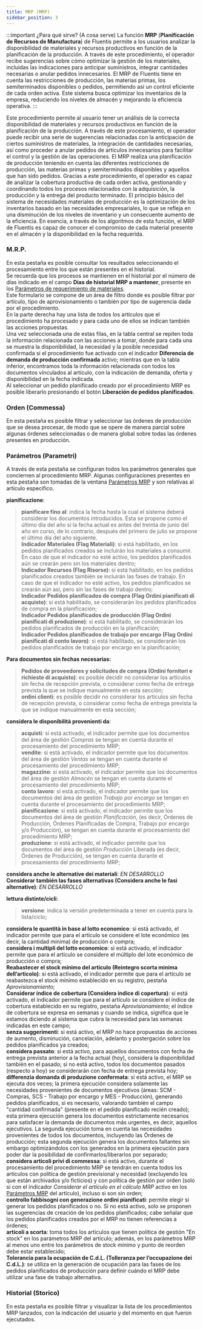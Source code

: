 ```yaml
---
title: MRP (MRP)
sidebar_position: 3
---
```


:::important ¿Para qué sirve? (A cosa serve)
La función **MRP** (**Planificación de Recursos de Manufactura**) de Fluentis permite a los usuarios analizar la disponibilidad de materiales y recursos productivos en función de la planificación de la producción. A través de este procedimiento, el operador recibe sugerencias sobre cómo optimizar la gestión de los materiales, incluidas las indicaciones para anticipar suministros, integrar cantidades necesarias o anular pedidos innecesarios. El MRP de Fluentis tiene en cuenta las restricciones de producción, las materias primas, los semiterminados disponibles o pedidos, permitiendo así un control eficiente de cada orden activa. Este sistema busca optimizar los inventarios de la empresa, reduciendo los niveles de almacén y mejorando la eficiencia operativa.
:::

Este procedimiento permite al usuario tener un análisis de la correcta disponibilidad de materiales y recursos productivos en función de la planificación de la producción. A través de este procesamiento, el operador puede recibir una serie de sugerencias relacionadas con la anticipación de ciertos suministros de materiales, la integración de cantidades necesarias, así como proceder a anular pedidos de artículos innecesarios para facilitar el control y la gestión de las operaciones.
El MRP realiza una planificación de producción teniendo en cuenta las diferentes restricciones de producción, las materias primas y semiterminados disponibles y aquellos que han sido pedidos.
Gracias a este procedimiento, el operador es capaz de analizar la cobertura productiva de cada orden activa, gestionando y coordinando todos los procesos relacionados con la adquisición, la producción y la entrega del producto terminado.
El principio básico del sistema de necesidades materiales de producción es la optimización de los inventarios basado en las necesidades empresariales, lo que se refleja en una disminución de los niveles de inventario y un consecuente aumento de la eficiencia.
En esencia, a través de los algoritmos de esta función, el MRP de Fluentis es capaz de conocer el compromiso de cada material presente en el almacén y la disponibilidad en la fecha requerida.

### M.R.P.

En esta pestaña es posible consultar los resultados seleccionando el procesamiento entre los que están presentes en el historial.  
Se recuerda que los procesos se mantienen en el historial por el número de días indicado en el campo **Días de historial MRP a mantener**, presente en los [Parámetros de requerimiento de materiales](/docs/configurations/parameters/production/resource-requirements-parameters).  
Este formulario se compone de un área de filtro donde es posible filtrar por artículo, tipo de aprovisionamiento o también por tipo de sugerencia dada por el procedimiento.  
En la parte derecha hay una lista de todos los artículos que el procedimiento ha procesado y para cada uno de ellos se indican también las acciones propuestas.  
Una vez seleccionada una de estas filas, en la tabla central se repiten toda la información relacionada con las acciones a tomar, donde para cada una se muestra la disponibilidad, la necesidad y la posible necesidad confirmada si el procedimiento fue activado con el indicador **Diferencia de demanda de producción confirmada** activo; mientras que en la tabla inferior, encontramos toda la información relacionada con todos los documentos vinculados al artículo, con la indicación de demanda, oferta y disponibilidad en la fecha indicada.  
Al seleccionar un pedido planificado creado por el procedimiento MRP es posible liberarlo presionando el botón **Liberación de pedidos planificados**.

### Orden (Commessa)

En esta pestaña es posible filtrar y seleccionar las órdenes de producción que se desea procesar, de modo que se opere de manera parcial sobre algunas órdenes seleccionadas o de manera global sobre todas las órdenes presentes en producción.

### Parámetros (Parametri)

A través de esta pestaña se configuran todos los parámetros generales que conciernen al procedimiento MRP. Algunas configuraciones presentes en esta pestaña son tomadas de la ventana [Parámetros MRP](/docs/configurations/parameters/production/mrp-parameters/mrp-parameters-intro) y son relativas al artículo específico.

**pianificazione**:  
> **pianificare fino al**: indica la fecha hasta la cual el sistema deberá considerar los documentos introducidos. Esta se propone como el último día del año si la fecha actual es antes del treinta de junio del año en curso, de lo contrario, después del primero de julio se propone el último día del año siguiente.  
> **Indicador Materiales (Flag Materiali)**: si está habilitado, en los pedidos planificados creados se incluirán los materiales a consumir. En caso de que el indicador no esté activo, los pedidos planificados aún se crearán pero sin los materiales dentro;  
> **Indicador Recursos (Flag Risorse)**: si está habilitado, en los pedidos planificados creados también se incluirán las fases de trabajo. En caso de que el indicador no esté activo, los pedidos planificados se crearán aún así, pero sin las fases de trabajo dentro;  
> **Indicador Pedidos planificados de compra (Flag Ordini pianificati di acquisto)**: si está habilitado, se considerarán los pedidos planificados de compra en la planificación;  
> **Indicador Pedidos planificados de producción (Flag Ordini pianificati di produzione)**: si está habilitado, se considerarán los pedidos planificados de producción en la planificación;  
> **Indicador Pedidos planificados de trabajo por encargo (Flag Ordini pianificati di conto lavoro)**: si está habilitado, se considerarán los pedidos planificados de trabajo por encargo en la planificación;  

**Para documentos sin fechas necesarias:**  
> **Pedidos de proveedores y solicitudes de compra (Ordini fornitori e richieste di acquisto)**: es posible decidir no considerar los artículos sin fecha de recepción prevista, o considerar como fecha de entrega prevista la que se indique manualmente en esta sección;  
> **ordini clienti**: es posible decidir no considerar los artículos sin fecha de recepción prevista, o considerar como fecha de entrega prevista la que se indique manualmente en esta sección;  

**considera le disponibilità provenienti da**:  
> **acquisti**: si está activado, el indicador permite que los documentos del área de gestión *Compras* se tengan en cuenta durante el procesamiento del procedimiento MRP;  
> **vendite**: si está activado, el indicador permite que los documentos del área de gestión *Ventas* se tengan en cuenta durante el procesamiento del procedimiento MRP;  
> **magazzino**: si está activado, el indicador permite que los documentos del área de gestión *Almacén* se tengan en cuenta durante el procesamiento del procedimiento MRP;  
> **conto lavoro**: si está activado, el indicador permite que los documentos del área de gestión *Trabajo por encargo* se tengan en cuenta durante el procesamiento del procedimiento MRP;  
> **pianificazione**: si está activado, el indicador permite que los documentos del área de gestión *Planificación*, (es decir, Órdenes de Producción, Órdenes Planificadas de Compra, Trabajo por encargo y/o Producción), se tengan en cuenta durante el procesamiento del procedimiento MRP;  
> **produzione**: si está activado, el indicador permite que los documentos del área de gestión *Producción* Liberada (es decir, Órdenes de Producción), se tengan en cuenta durante el procesamiento del procedimiento MRP;  

**considera anche le alternative dei materiali**: *EN DESARROLLO*  
**Considerar también las fases alternativas (Considera anche le fasi alternative)**: *EN DESARROLLO*  

**lettura distinte/cicli**:  
> **versione**: indica la versión predeterminada a tener en cuenta para la lista/ciclo;  

**considera le quantità in base al lotto economico**: si está activado, el indicador permite que para el artículo se considere el lote económico (es decir, la cantidad mínima) de producción o compra;  
**considera i multipli del lotto economico**: si está activado, el indicador permite que para el artículo se considere el múltiplo del lote económico de producción o compra;  
**Reabastecer el stock mínimo del artículo (Reintegro scorta minima dell’articolo)**: si está activado, el indicador permite que para el artículo se reabastezca el stock mínimo establecido en su registro, pestaña *Aprovisionamiento*;  
**Considerar índice de cobertura (Considera indice di copertura)**: si está activado, el indicador permite que para el artículo se considere el índice de cobertura establecido en su registro, pestaña *Aprovisionamiento*; el índice de cobertura se expresa en semanas y cuando se indica, significa que le estamos diciendo al sistema que cubra la necesidad para las semanas indicadas en este campo;  
**senza suggerimenti**: si está activo, el MRP no hace propuestas de acciones de aumento, disminución, cancelación, adelanto y postergación sobre los pedidos planificados ya creados;  
**considera passato**: si está activo, para aquellos documentos con fecha de entrega prevista anterior a la fecha actual (hoy), considera la disponibilidad también en el pasado; si no está activo, todos los documentos pasados (respecto a hoy) se considerarán con fecha de entrega prevista hoy;  
**differenzia domanda di produzione confermata**: si está activo, el MRP se ejecuta dos veces; la primera ejecución considera solamente las necesidades provenientes de documentos ejecutivos (áreas: SCM - Compras, SCS - Trabajo por encargo y MES - Producción), generando pedidos planificados, si es necesario, valorando también el campo "cantidad confirmada" (presente en el pedido planificado recién creado); esta primera ejecución genera los documentos estrictamente necesarios para satisfacer la demanda de documentos más urgentes, es decir, aquellos ejecutivos.
La segunda ejecución toma en cuenta las necesidades provenientes de todos los documentos, incluyendo las Órdenes de producción; esta segunda ejecución genera los documentos faltantes sin embargo optimizándolos con los generados en la primera ejecución para poder dar la posibilidad de confirmarlos/liberarlos por separado;  
**considera articoli privi di commessa**: si está activo, durante el procesamiento del procedimiento MRP se tendrán en cuenta todos los artículos con política de gestión previsional y necesidad (excluyendo los que están archivados y/o ficticios) y con política de gestión por orden (solo si con el indicador *Considerar el artículo en el cálculo MRP* activo en los [Parámetros MRP](/docs/configurations/parameters/production/mrp-parameters/mrp-parameters-intro) del artículo), incluso si son sin orden;  
**controllo fabbisogni con generazione ordini pianificati**: permite elegir si generar los pedidos planificados o no. Si no está activo, solo se proponen las sugerencias de creación de los pedidos planificados; cabe señalar que los pedidos planificados creados por el MRP no tienen referencias a órdenes;  
**articoli a scorta**: toma todos los artículos que tienen política de gestión "En stock" en los parámetros MRP del artículo; además, en los parámetros MRP al menos uno entre los parámetros de stock mínimo y punto de reorden debe estar establecido;  
**Tolerancia para la ocupación de C.d.L. (Tolleranza per l’occupazione dei C.d.L.)**: se utiliza en la generación de ocupación para las fases de los pedidos planificados de producción para definir cuándo el MRP debe utilizar una fase de trabajo alternativa.  

### Historial (Storico)

En esta pestaña es posible filtrar y visualizar la lista de los procedimientos MRP lanzados, con la indicación del usuario y del momento en que fueron ejecutados.